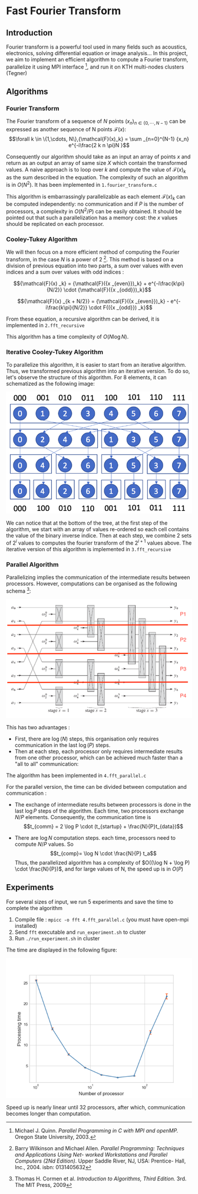 # Fast Fourier Transform 

## Introduction

Fourier transform is a powerful tool used in many fields such as acoustics, electronics, solving differential equation or image analysis... 
In this project, we aim to implement an efficient algorithm to compute a Fourier transform, parallelize it using MPI interface [^1], and run it on KTH multi-nodes clusters (Tegner)

## Algorithms 

### Fourier Transform 
The Fourier transform of a sequence of $N$ points $(x_n)_{n \in \{0,\cdots, N-1\}}$ can be expressed as another sequence of N points $\mathcal{F}(x)$:
$$\forall k \in \{1,\cdots, N\},{\mathcal{F}(x)_k} = \sum _{n=0}^{N-1} {x_n} e^{-i\frac{2 k n \pi}N }$$

Consequently our algorithm should take as an input an array of points $x$ and return as an output an array of same size $X$ which contain the transformed values. A naive approach is to loop over $k$ and compute the value of $\mathcal{F}(x)_k$ as the sum described in the equation. The complexity of such an algorithm is in $O(N^2)$. It has been implemented in `1.fourier_transform.c`

This algorithm is embarrassingly parallelizable as each element $\mathcal{F}(x)_k$ can be computed independently: no communication and if $P$ is the number of processors, a complexity in $O(N^2/P)$ can be easily obtained. It should be pointed out that such a parallelization has a memory cost: the $x$ values should be replicated on each processor.

### Cooley-Tukey Algorithm
We will then focus on a more efficient method of computing the Fourier transform, in the case $N$ is a power of 2 [^2]. This method is based on a division of previous equation into two parts, a sum over values with even indices and a sum over values with odd indices : 

$${\mathcal{F}(x) _k} = {\mathcal{F}({x _{even}})_k} + e^{-i\frac{k\pi}{N/2}} \cdot {\mathcal{F}({x _{odd}})_k}$$

$${\mathcal{F}(x) _{k + N/2}} = {\mathcal{F}({x _{even}})_k} - e^{-i\frac{k\pi}{N/2}} \cdot F{({x _{odd}}) _k}$$

From these equation, a recursive algorithm can be derived, it is implemented in `2.fft_recursive`

This algorithm has a time complexity of $O(N\log N)$.

### Iterative Cooley-Tukey Algorithm
To parallelize this algorithm, it is easier to start from an iterative algorithm. Thus, we transformed previous algorithm into an iterative version. To do so, let's observe the structure of this algorithm. For 8 elements, it can schematized as the following image: 

![structure](./images/recursive.png) 

We can notice that at the bottom of the tree, at the first step of the algorithm, we start with an array of values re-ordered so each cell contains the value of the binary inverse indice. Then at each step, we combine 2 sets of $2^i$  values to computes the fourier transform of the $2^{i+1}$ values above. The iterative version of this algorithm is implemented in `3.fft_recursive`


### Parallel Algorithm

Parallelizing implies the communication of the intermediate results between processors. However, computations can be organised as the following schema [^3]:

![communication](./images/circuit.png) 

This has two advantages : 
- First, there are $\log(N)$ steps, this organisation only requires communication in the last $\log(P)$ steps. 
- Then at each step, each processor only requires intermediate results from one other processor, which can be achieved much faster than a "all to all" communication: 

The algorithm has been implemented in `4.fft_parallel.c`

For the parallel version, the time can be divided between computation and communication : 
- The exchange of intermediate results between processors is done in the last $\log P$ steps of the algorithm. Each time, two processors exchange $N/P$ elements. Consequently, the communication time is
$$t_{comm} = 2 \log P \cdot (t_{startup} + \frac{N}{P}t_{data})$$

- There are $\log N$ computation steps. each time, processors need to compute $N/P$ values. So 
$$t_{comp}= \log N \cdot \frac{N}{P} t_a$$
Thus, the parallelized algorithm has a complexity of $O((\log N + \log P) \cdot \frac{N}{P})$, and for large values of N, the speed up is in $O(P)$ 

## Experiments 
For several sizes of input, we run 5 experiments and save the time to complete the algorithm

1. Compile file : `mpicc -o fft 4.fft_parallel.c` (you must have open-mpi installed)
2. Send `fft` executable and `run_experiment.sh` to cluster 
3. Run `./run_experiment.sh` in cluster

The time are displayed in the following figure:

![times](./images/results.png) 

Speed up is nearly linear until 32 processors, after which, communication becomes longer than computation.

[^1]: Michael J. Quinn. *Parallel Programming in C with MPI and openMP.* Oregon State University, 2003.

[^2]: Barry Wilkinson and Michael Allen. *Parallel Programming: Techniques and Applications Using Net-
worked Workstations and Parallel Computers (2Nd Edition)*. Upper Saddle River, NJ, USA: Prentice-
Hall, Inc., 2004. isbn: 0131405632

[^3]: Thomas H. Cormen et al. *Introduction to Algorithms, Third Edition.* 3rd. The MIT Press, 2009